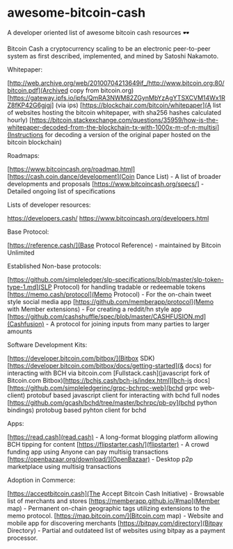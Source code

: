 # awesome-bitcoin-cash
A developer oriented list of awesome bitcoin cash resources 🕶️

Bitcoin Cash a cryptocurrency scaling to be an electronic peer-to-peer system as first described, implemented, and mined by Satoshi Nakamoto. 

Whitepaper:

[http://web.archive.org/web/20100704213649if_/http://www.bitcoin.org:80/bitcoin.pdf](Archived copy from bitcoin.org)
[https://gateway.ipfs.io/ipfs/QmRA3NWM82ZGynMbYzAgYTSXCVM14Wx1RZ8fKP42G6gjgj] (via ips)
[https://blockchair.com/bitcoin/whitepaper](A list of websites hosting the bitcoin whitepaper, with sha256 hashes calculated hourly)
[https://bitcoin.stackexchange.com/questions/35959/how-is-the-whitepaper-decoded-from-the-blockchain-tx-with-1000x-m-of-n-multisi](Instructions for decoding a version of the original paper hosted on the bitcoin blockchain)

Roadmaps:

[https://www.bitcoincash.org/roadmap.html]
[https://cash.coin.dance/development](Coin Dance List) - A list of broader developments and proposals 
[https://www.bitcoincash.org/specs/] - Detailed ongoing list of specifications

Lists of developer resources:

https://developers.cash/
https://www.bitcoincash.org/developers.html

Base Protocol:

[https://reference.cash/](Base Protocol Reference) - maintained by Bitcoin Unlimited

Established Non-base protocols:

[https://github.com/simpleledger/slp-specifications/blob/master/slp-token-type-1.md](SLP Protocol) for handling tradable or redeemable tokens
[https://memo.cash/protocol](Memo Protocol) - For the on-chain tweet style social media app
[https://github.com/memberapp/protocol](Memo with Member extensions) - For creating a reddit/hn style app
[https://github.com/cashshuffle/spec/blob/master/CASHFUSION.md](Cashfusion) - A protocol for joining inputs from many parties to larger amounts

Software Development Kits:

[https://developer.bitcoin.com/bitbox/](Bitbox SDK)[https://developer.bitcoin.com/bitbox/docs/getting-started](& docs) for interacting with BCH via bitcoin.com
[Fullstack.cash](javascript fork of Bitcoin.com Bitbox)[https://bchjs.cash/bch-js/index.html][bch-js docs]
[https://github.com/simpleledgerinc/grpc-bchrpc-web](bchd grpc web-client) protobuf based javascript client for interacting with bchd full nodes
[https://github.com/gcash/bchd/tree/master/bchrpc/pb-py](bchd python bindings) protobug based pyhton client for bchd

Apps:

[https://read.cash](read.cash) - A long-format blogging platform allowing BCH tipping for content
[https://flipstarter.cash/](flipstarter) - A crowd funding app using Anyone can pay multisig transactions 
[https://openbazaar.org/download/](OpenBazaar) - Desktop p2p marketplace using multisig transactions

Adoption in Commerce:

[https://acceptbitcoin.cash](The Accept Bitcoin Cash Initiative) - Browsable list of merchants and stores
[https://memberapp.github.io/#map](Member map) - Permanent on-chain geographic tags utilizing extensions to the memo protocol.
[https://map.bitcoin.com/](Bitcoin.com map) - Website and mobile app for discovering merchants
[https://bitpay.com/directory](Bitpay Directory) - Partial and outdateed list of websites using bitpay as a payment processor.
